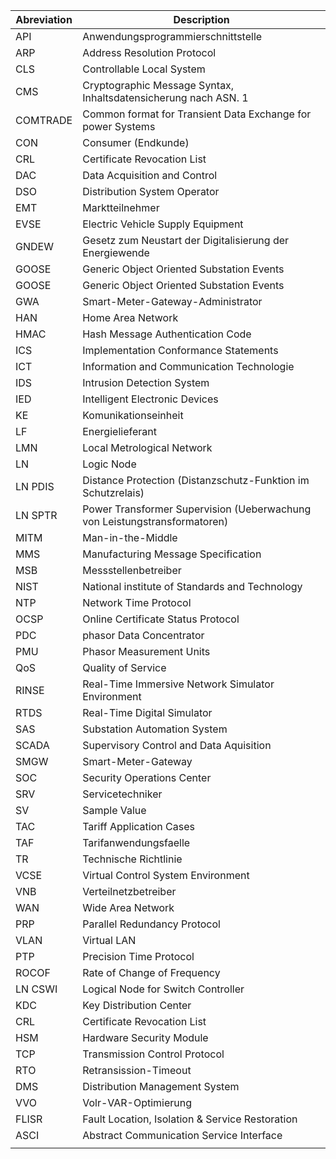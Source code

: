 
| Abreviation | Description                                                               |
| ----------- | ------------------------------------------------------------------------- |
| API         | Anwendungsprogrammierschnittstelle                                        |
| ARP         | Address Resolution Protocol                                               |
| CLS         | Controllable Local System                                                 |
| CMS         | Cryptographic Message Syntax, Inhaltsdatensicherung nach ASN. 1           |
| COMTRADE    | Common format for Transient Data Exchange for power Systems               |
| CON         | Consumer (Endkunde)                                                       |
| CRL         | Certificate Revocation List                                               |
| DAC         | Data Acquisition and Control                                              |
| DSO         | Distribution System Operator                                              |
| EMT         | Marktteilnehmer                                                           |
| EVSE        | Electric Vehicle Supply Equipment                                         |
| GNDEW       | Gesetz zum Neustart der Digitalisierung der Energiewende                  |
| GOOSE       | Generic Object Oriented Substation Events                                 |
| GOOSE       | Generic Object Oriented Substation Events                                 |
| GWA         | Smart-Meter-Gateway-Administrator                                         |
| HAN         | Home Area Network                                                         |
| HMAC        | Hash Message Authentication Code                                          |
| ICS         | Implementation Conformance Statements                                     |
| ICT         | Information and Communication Technologie                                 |
| IDS         | Intrusion Detection System                                                |
| IED         | Intelligent Electronic Devices                                            |
| KE          | Komunikationseinheit                                                      |
| LF          | Energielieferant                                                          |
| LMN         | Local Metrological Network                                                |
| LN          | Logic Node                                                                |
| LN PDIS     | Distance Protection (Distanzschutz-Funktion im Schutzrelais)              |
| LN SPTR     | Power Transformer Supervision (Ueberwachung von Leistungstransformatoren) |
| MITM        | Man-in-the-Middle                                                         |
| MMS         | Manufacturing Message Specification                                       |
| MSB         | Messstellenbetreiber                                                      |
| NIST        | National institute of Standards and Technology                            |
| NTP         | Network Time Protocol                                                     |
| OCSP        | Online Certificate Status Protocol                                        |
| PDC         | phasor Data Concentrator                                                  |
| PMU         | Phasor Measurement Units                                                  |
| QoS         | Quality of Service                                                        |
| RINSE       | Real-Time Immersive Network Simulator Environment                         |
| RTDS        | Real-Time Digital Simulator                                               |
| SAS         | Substation Automation System                                              |
| SCADA       | Supervisory Control and Data Aquisition                                   |
| SMGW        | Smart-Meter-Gateway                                                       |
| SOC         | Security Operations Center                                                |
| SRV         | Servicetechniker                                                          |
| SV          | Sample Value                                                              |
| TAC         | Tariff Application Cases                                                  |
| TAF         | Tarifanwendungsfaelle                                                     |
| TR          | Technische Richtlinie                                                     |
| VCSE        | Virtual Control System Environment                                        |
| VNB         | Verteilnetzbetreiber                                                      |
| WAN         | Wide Area Network                                                         |
| PRP         | Parallel Redundancy Protocol                                              |
| VLAN        | Virtual LAN                                                               |
| PTP         | Precision Time Protocol                                                   |
| ROCOF       | Rate of Change of Frequency                                               |
| LN CSWI     | Logical Node for Switch Controller                                        |
| KDC         | Key Distribution Center                                                   |
| CRL         | Certificate Revocation List                                               |
| HSM         | Hardware Security Module                                                  |
| TCP         | Transmission Control Protocol                                             |
| RTO         | Retransission-Timeout                                                     |
| DMS         | Distribution Management System                                            |
| VVO         | Volr-VAR-Optimierung                                                      |
| FLISR       | Fault Location, Isolation & Service Restoration                           |
| ASCI        | Abstract Communication Service Interface                                  |
|             |                                                                           |
